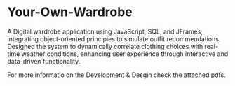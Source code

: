 # Your-Own-Wardrobe
A Digital wardrobe application using JavaScript, SQL, and JFrames, integrating object-oriented principles to simulate outfit recommendations. Designed the system to dynamically correlate clothing choices with real-time weather conditions, enhancing user experience through interactive and data-driven functionality.

For more informatio on the Development & Desgin check the attached pdfs.
